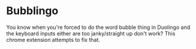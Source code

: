 # Bubblingo
You know when you're forced to do the word bubble thing in Duolingo and the keyboard inputs either are too janky/straight up don't work? This chrome extension attempts to fix that.
